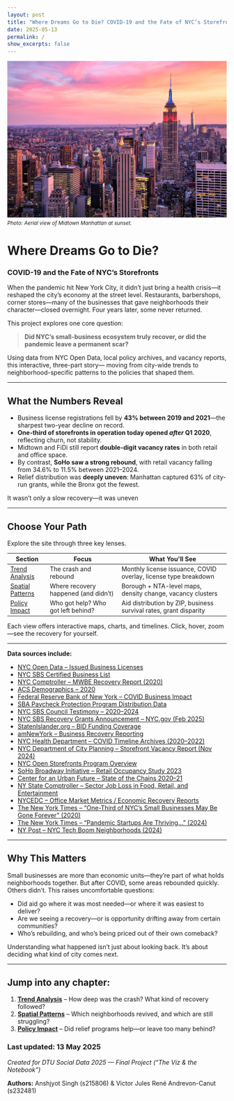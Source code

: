 ```yaml
---
layout: post
title: "Where Dreams Go to Die? COVID-19 and the Fate of NYC’s Storefronts"
date: 2025-05-13
permalink: /
show_excerpts: false
---
```


![Storefronts in NYC](assets/images/nyc.jpg)
<small><em>Photo: Aerial view of Midtown Manhattan at sunset.</em></small>


# Where Dreams Go to Die?  
### COVID-19 and the Fate of NYC’s Storefronts

When the pandemic hit New York City, it didn’t just bring a health crisis—it reshaped the city’s economy at the street level. Restaurants, barbershops, corner stores—many of the businesses that gave neighborhoods their character—closed overnight. Four years later, some never returned.

This project explores one core question:

> **Did NYC’s small-business ecosystem truly recover, or did the pandemic leave a permanent scar?**

Using data from NYC Open Data, local policy archives, and vacancy reports, this interactive, three-part story— moving from city-wide trends to neighborhood-specific patterns to the policies that shaped them.

---

## What the Numbers Reveal

- Business license registrations fell by **43% between 2019 and 2021**—the sharpest two-year decline on record.  
- **One-third of storefronts in operation today opened _after_ Q1 2020**, reflecting churn, not stability.  
- Midtown and FiDi still report **double-digit vacancy rates** in both retail and office space.  
- By contrast, **SoHo saw a strong rebound**, with retail vacancy falling from 34.6% to 11.5% between 2021–2024.  
- Relief distribution was **deeply uneven**: Manhattan captured 63% of city-run grants, while the Bronx got the fewest.  

It wasn’t only a slow recovery—it was uneven

---

## Choose Your Path

Explore the site through three key lenses.

| Section | Focus | What You'll See |
|--------|-------|-----------------|
| [Trend Analysis](/trend-analysis) | The crash and rebound | Monthly license issuance, COVID overlay, license type breakdown |
| [Spatial Patterns](/spatial) | Where recovery happened (and didn’t) | Borough + NTA-level maps, density change, vacancy clusters |
| [Policy Impact](/policy) | Who got help? Who got left behind? | Aid distribution by ZIP, business survival rates, grant disparity |

Each view offers interactive maps, charts, and timelines. Click, hover, zoom—see the recovery for yourself.

---


**Data sources include:**

- [NYC Open Data – Issued Business Licenses](https://data.cityofnewyork.us/Business/Issued-Licenses/w7w3-xahh)  
- [NYC SBS Certified Business List](https://www.nyc.gov/html/sbs/)  
- [NYC Comptroller – MWBE Recovery Report (2020)](https://comptroller.nyc.gov/reports/minority-and-women-owned-businesses-at-risk-impact-of-covid-19-on-new-york-city-firms/)  
- [ACS Demographics – 2020](https://www.census.gov/programs-surveys/acs)  
- [Federal Reserve Bank of New York – COVID Business Impact](https://www.newyorkfed.org/)  
- [SBA Paycheck Protection Program Distribution Data](https://data.sba.gov/)  
- [NYC SBS Council Testimony – 2020–2024](https://www.citymeetings.nyc/)  
- [NYC SBS Recovery Grants Announcement – NYC.gov (Feb 2025)](https://www.nyc.gov/)  
- [StatenIslander.org – BID Funding Coverage](https://www.statenislander.org/)  
- [amNewYork – Business Recovery Reporting](https://www.amny.com/)  
- [NYC Health Department – COVID Timeline Archives (2020–2022)](https://www.nyc.gov/site/doh/covid/covid-19-data-archive.page)  
- [NYC Department of City Planning – Storefront Vacancy Report (Nov 2024)](https://www.nyc.gov/site/planning/about/press-releases/pr-20241115.page)  
- [NYC Open Storefronts Program Overview](https://www.nyc.gov/office-of-the-mayor/news/742-20/recovery-agenda-mayor-de-blasio-open-storefronts-program)  
- [SoHo Broadway Initiative – Retail Occupancy Study 2023](https://sohobroadway.org/retail-study-2023/)  
- [Center for an Urban Future – State of the Chains 2020–21](https://nycfuture.org/research/state-of-the-chains-2021)  
- [NY State Comptroller – Sector Job Loss in Food, Retail, and Entertainment](https://www.osc.state.ny.us/reports)  
- [NYCEDC – Office Market Metrics / Economic Recovery Reports](https://edc.nyc/research-and-data)  
- [The New York Times – “One-Third of NYC’s Small Businesses May Be Gone Forever” (2020)](https://www.nytimes.com/2020/08/03/nyregion/nyc-small-businesses-closing-coronavirus.html)  
- [The New York Times – “Pandemic Startups Are Thriving…” (2024)](https://www.nytimes.com/2024/10/04/business/economy/pandemic-startups-small-business-economy.html)  
- [NY Post – NYC Tech Boom Neighborhoods (2024)](https://nypost.com/2024/06/14/tech/these-neighborhoods-are-the-epicenter-of-nycs-tech-boom/)


---

## Why This Matters

Small businesses are more than economic units—they’re part of what holds neighborhoods together. But after COVID, some areas rebounded quickly. Others didn’t. This raises uncomfortable questions:

- Did aid go where it was most needed—or where it was easiest to deliver?  
- Are we seeing a recovery—or is opportunity drifting away from certain communities?
- Who’s rebuilding, and who’s being priced out of their own comeback?

Understanding what happened isn’t just about looking back. It’s about deciding what kind of city comes next.

---


## Jump into any chapter:


1. **[Trend Analysis](/trend-analysis)** – How deep was the crash? What kind of recovery followed?  
2. **[Spatial Patterns](/spatial)** – Which neighborhoods revived, and which are still struggling?  
3. **[Policy Impact](/policy)** – Did relief programs help—or leave too many behind?



### Last updated: 13 May 2025  
*Created for DTU Social Data 2025 — Final Project (“The Viz & the Notebook”)*

**Authors:** Anshjyot Singh (s215806) & Victor Jules René Andrevon-Canut (s232481)
